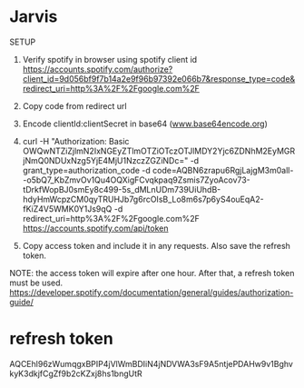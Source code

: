 # Jarvis

SETUP
1. Verify spotify in browser using spotify client id
	https://accounts.spotify.com/authorize?client_id=9d056bf9f7b14a2e9f96b97392e066b7&response_type=code&redirect_uri=http%3A%2F%2Fgoogle.com%2F

2. Copy code from redirect url

3. Encode clientId:clientSecret in base64 (www.base64encode.org)

3. curl -H "Authorization: Basic OWQwNTZiZjlmN2IxNGEyZTlmOTZiOTczOTJlMDY2Yjc6ZDNhM2EyMGRjNmQ0NDUxNzg5YjE4MjU1NzczZGZiNDc=" -d grant_type=authorization_code -d code=AQBN6zrapu6RgjLajgM3m0all--o5bQ7_KbZmvOv1Qu4OQXigFCvqkpaq9Zsmis7ZyoAcov73-tDrkfWopBJ0smEy8c499-5s_dMLnUDm739UiUhdB-hdyHmWcpzCM0qyTRUHJb7g6rcOIsB_Lo8m6s7p6yS4ouEqA2-fKiZ4V5WMK0Y1Js9qQ -d redirect_uri=http%3A%2F%2Fgoogle.com%2F https://accounts.spotify.com/api/token

4. Copy access token and include it in any requests. Also save the refresh token.

NOTE: the access token will expire after one hour. After that, a refresh token must be used.
https://developer.spotify.com/documentation/general/guides/authorization-guide/





# refresh token
AQCEhl96zWumqgxBPIP4jVlWmBDIiN4jNDVWA3sF9A5ntjePDAHw9v1BghvkyK3dkjfCgZf9b2cKZxj8hs1bngUtR